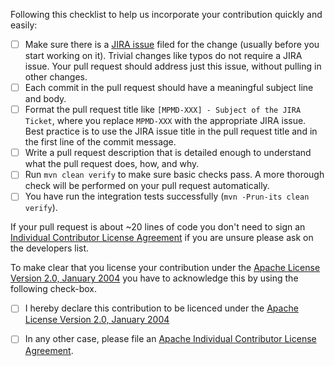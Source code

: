 Following this checklist to help us incorporate your
contribution quickly and easily:

 - [ ] Make sure there is a [JIRA issue](https://issues.apache.org/jira/browse/MPMD) filed
       for the change (usually before you start working on it).  Trivial changes like typos do not
       require a JIRA issue.  Your pull request should address just this issue, without
       pulling in other changes.
 - [ ] Each commit in the pull request should have a meaningful subject line and body.
 - [ ] Format the pull request title like `[MPMD-XXX] - Subject of the JIRA Ticket`,
       where you replace `MPMD-XXX` with the appropriate JIRA issue. Best practice
       is to use the JIRA issue title in the pull request title and in the first line of the
       commit message.
 - [ ] Write a pull request description that is detailed enough to understand what the pull request does, how, and why.
 - [ ] Run `mvn clean verify` to make sure basic checks pass. A more thorough check will
       be performed on your pull request automatically.
 - [ ] You have run the integration tests successfully (`mvn -Prun-its clean verify`).

If your pull request is about ~20 lines of code you don't need to sign an
[Individual Contributor License Agreement](https://www.apache.org/licenses/icla.pdf) if you are unsure
please ask on the developers list.

To make clear that you license your contribution under
the [Apache License Version 2.0, January 2004](http://www.apache.org/licenses/LICENSE-2.0)
you have to acknowledge this by using the following check-box.

 - [ ] I hereby declare this contribution to be licenced under the [Apache License Version 2.0, January 2004](http://www.apache.org/licenses/LICENSE-2.0)

 - [ ] In any other case, please file an [Apache Individual Contributor License Agreement](https://www.apache.org/licenses/icla.pdf).

